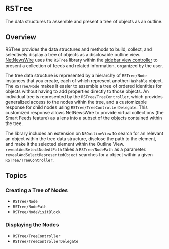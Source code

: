# ``RSTree``

The data structures to assemble and present a tree of objects as an outline.

## Overview

RSTree provides the data structures and methods to build, collect, and selectively display a tree of objects as a disclosable outline view.
[NetNewsWire](https://netnewswire.com) uses the `RSTree` library within the [sidebar view controller](https://github.com/Ranchero-Software/NetNewsWire/blob/main/Mac/MainWindow/Sidebar/SidebarViewController.swift) to present a collection of feeds and related information, organized by the user.

The tree data structure is represented by a hierarchy of ``RSTree/Node`` instances that you create, each of which represent another `Hashable` object.
The ``RSTree/Node`` makes it easier to assemble a tree of ordered identities for objects without having to add properties directly to those objects.
An individual tree is represented by the ``RSTree/TreeController``, which provides generalized access to the nodes within the tree, and a customizable response for child nodes using ``RSTree/TreeControllerDelegate``.
This customized response allows NetNewsWire to provide virtual collections (the Smart Feeds feature) as a lens into a subset of the objects contained within the tree. 

The library includes an extension on `NSOutlineView` to search for an relevant an object within the tree data structure, disclose the path to the element, and make it the selected element within the Outline View.
`revealAndSelectNodeAtPath` takes a ``RSTree/NodePath`` as a parameter. 
`revealAndSelectRepresentedObject` searches for a object within a given ``RSTree/TreeController``.


## Topics

### Creating a Tree of Nodes 

- ``RSTree/Node``
- ``RSTree/NodePath``
- ``RSTree/NodeVisitBlock``

### Displaying the Nodes

- ``RSTree/TreeController``
- ``RSTree/TreeControllerDelegate``
